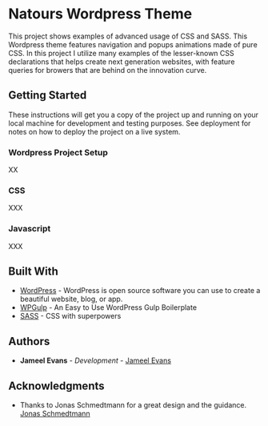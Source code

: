 # Natours Wordpress Theme

This project shows examples of advanced usage of CSS and SASS. This Wordpress theme features navigation and popups animations made of pure CSS. In this project I utilize many examples of the lesser-known CSS declarations that helps create next generation websites, with feature queries for browers that are behind on the innovation curve.  

## Getting Started

These instructions will get you a copy of the project up and running on your local machine for development and testing purposes. See deployment for notes on how to deploy the project on a live system.

### Wordpress Project Setup 

XX

### CSS

XXX



### Javascript

XXX


## Built With

* [WordPress](https://wordpress.org/) - WordPress is open source software you can use to create a beautiful website, blog, or app.
* [WPGulp](https://ahmadawais.com/introducing-wpgulp-an-easy-to-use-wordpress-gulp-boilerplate/) - An Easy to Use WordPress Gulp Boilerplate
* [SASS](https://sass-lang.com/) - CSS with superpowers



## Authors

* **Jameel Evans** - *Development* - [Jameel Evans](https://jameelevans.com/)


## Acknowledgments

* Thanks to Jonas Schmedtmann for a great design and the guidance. [Jonas Schmedtmann](http://codingheroes.io/)

